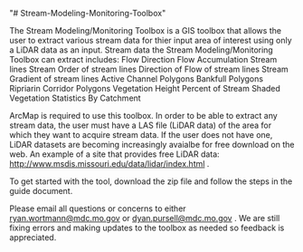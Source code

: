"# Stream-Modeling-Monitoring-Toolbox" 

The Stream Modeling/Monitoring Toolbox is a GIS toolbox that allows the user to extract various stream data for thier input area of interest using only a LiDAR data as an input. Stream data the Stream Modeling/Monitoring Toolbox can extract includes:
    Flow Direction
    Flow Accumulation
    Stream lines
    Stream Order of stream lines
    Direction of Flow of stream lines
    Stream Gradient of stream lines
    Active Channel Polygons
    Bankfull Polygons
    Ripriarin Corridor Polygons
    Vegetation Height
    Percent of Stream Shaded
    Vegetation Statistics By Catchment
    
ArcMap is required to use this toolbox. In order to be able to extract any stream data, the user must have a LAS file (LiDAR data) of the area for which they want to acquire stream data. If the user does not have one, LiDAR datasets are becoming increasingly avaialbe for free download on the web. An example of a site that provides free LiDAR data: http://www.msdis.missouri.edu/data/lidar/index.html .

To get started with the tool, download the zip file and follow the steps in the guide document. 

Please email all questions or concerns to either ryan.wortmann@mdc.mo.gov or dyan.pursell@mdc.mo.gov . We are still fixing errors and making updates to the toolbox as needed so feedback is appreciated. 
